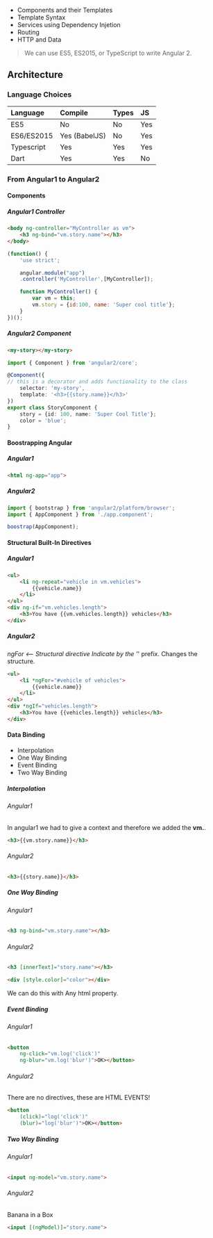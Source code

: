 + Components and their Templates
+ Template Syntax
+ Services using Dependency Injetion
+ Routing
+ HTTP and Data

> We can use ES5, ES2015, or TypeScript to write Angular 2.

## Architecture

### Language Choices

|Language|Compile|Types|JS|
|:--|:--|:--|:--|
|ES5|No|No|Yes|
|ES6/ES2015|Yes (BabelJS)|No|Yes|
|Typescript|Yes|Yes|Yes|
|Dart|Yes|Yes|No|

### From Angular1 to Angular2

#### Components

##### Angular1 Controller
```html
<body ng-controller="MyController as vm">
	<h3 ng-bind="vm.story.name"></h3>
</body>
```

```javascript
(function() {
	'use strict';

	angular.module("app")
	.controller('MyController',[MyController]);

	function MyController() {
		var vm = this;
		vm.story = {id:100, name: 'Super cool title'};
	}
})();
```

##### Angular2 Component

```html
<my-story></my-story>
```

```typescript
import { Component } from 'angular2/core';

@Component({
// this is a decorator and adds functionality to the class
	selector: 'my-story',
	template: '<h3>{{story.name}}</h3>'
})
export class StoryComponent {
	story = {id: 100, name: 'Super Cool Title'};
	color = 'blue';
}
```

#### Boostrapping Angular

##### Angular1

```html
<html ng-app="app">
```

##### Angular2

```typescript
import { bootstrap } from 'angular2/platform/browser';
import { AppComponent } from './app.component';

boostrap(AppComponent);
```

#### Structural Built-In Directives

##### Angular1

```html
<ul>
	<li ng-repeat="vehicle in vm.vehicles">
		{{vehicle.name}}
	</li>
</ul>
<div ng-if="vm.vehicles.length">
	<h3>You have {{vm.vehicles.length}} vehicles</h3>
</div>
```

##### Angular2

*ngFor <-- Structural directive Indicate by the '*' prefix. Changes the structure.

```html
<ul>
	<li *ngFor="#vehicle of vehicles">
		{{vehicle.name}}
	</li>
</ul>
<div *ngIf="vehicles.length">
	<h3>You have {{vehicles.length}} vehicles</h3>
</div>
```

#### Data Binding

+ Interpolation
+ One Way Binding
+ Event Binding
+ Two Way Binding

##### Interpolation

###### Angular1

In angular1 we had to give a context and therefore we added the **vm.**.

```html
<h3>{{vm.story.name}}</h3>
```

###### Angular2

```html
<h3>{{story.name}}</h3>
```

##### One Way Binding

###### Angular1 

```html
<h3 ng-bind="vm.story.name"></h3>
```

###### Angular2

```html
<h3 [innerText]="story.name"></h3>

<div [style.color]="color"></div>
```

We can do this with Any html property.

##### Event Binding

###### Angular1 

```html
<button
	ng-click="vm.log('click')"
	ng-blur="vm.log('blur')">OK></button>
```

###### Angular2

There are no directives, these are HTML EVENTS!

```html
<button
	(click)="log('click')"
	(blur)="log('blur')">OK></button>
```

##### Two Way Binding

###### Angular1 

```html
<input ng-model="vm.story.name">
```

###### Angular2

Banana in a Box

```html
<input [(ngModel)]="story.name">
```
